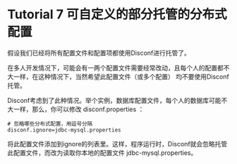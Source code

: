 Tutorial 7 可自定义的部分托管的分布式配置
=======

假设我们已经将所有配置文件和配置项都使用Disconf进行托管了。

在多人开发情况下，可能会有一两个配置文件需要经常改动，且每个人的配置都不大一样，在这种情况下，当然希望此配置文件（或多个配置）
均不要使用Disconf托管。

Disconf考虑到了此种情况。举个实例，数据库配置文件，每个人的数据库可能不大一样，那么，你可以修改 disconf.properties ：

    # 忽略哪些分布式配置，用逗号分隔
    disconf.ignore=jdbc-mysql.properties

将此配置文件添加到ignore的列表里。这样，程序运行时，Disconf就会忽略托管此配置文件，而改为读取你本地的配置文件 jdbc-mysql.properties。

